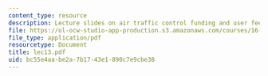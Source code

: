 ```yaml
---
content_type: resource
description: Lecture slides on air traffic control funding and user fees.
file: https://ol-ocw-studio-app-production.s3.amazonaws.com/courses/16-72-air-traffic-control-fall-2006/bc55e4aabe2a7b1743e1890c7e9cbe38_lec13.pdf
file_type: application/pdf
resourcetype: Document
title: lec13.pdf
uid: bc55e4aa-be2a-7b17-43e1-890c7e9cbe38
---
```

